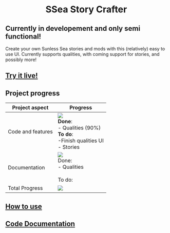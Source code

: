 <h1 align="center">SSea Story Crafter</h1>

## **Currently in developement and only semi functional!**

Create your own Sunless Sea stories and mods with this (relatively) easy to use UI. Currently supports qualities, with
coming support for stories, and possibly more!

## [Try it live!](http://magicjinn.github.io/SSea-Story-Crafter)

## Project progress

|Project aspect|Progress|
|-|-|
|Code and features|![](https://progress-bar.dev/0)<br> **Done**:<br> - Qualities (90%)<br>**To do**: <br> -Finish qualities UI <br>- Stories |
|Documentation |![](https://progress-bar.dev/0)<br>Done: <br>- Qualities <br><br>To do:|
|Total Progress|![](https://progress-bar.dev/0)|

## [How to use](https://github.com/MagicJinn/SSea-Story-Crafter/blob/main/docs/Usage.md)

## [Code Documentation](https://github.com/MagicJinn/SSea-Story-Crafter/blob/main/docs/Documentation.md)
